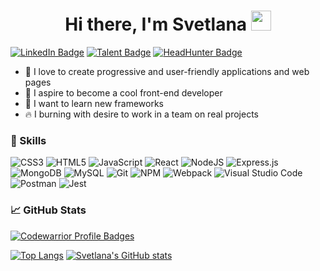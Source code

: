 <h1 align="center">Hi there, I'm Svetlana
  <img src="https://github.com/blackcater/blackcater/raw/main/images/Hi.gif" height="32"/>
</h1>

<!-- https://shields.io/ -->

[![LinkedIn Badge](https://img.shields.io/badge/LinkedIn-Profile-informational?style=flat-square&logo=linkedin&logoColor=white&labelColor=0D76A8&color=585858)](https://www.linkedin.com/in/svetlana-zhivtsova/)
[![Talent Badge](https://img.shields.io/badge/talent.io-Profile-informational?style=flat-square&logo=talent.io&logoColor=white&labelColor=fbce70&color=585858)](https://www.talent.io/candidates/343053002126/candidate_profile)
[![HeadHunter Badge](https://img.shields.io/badge/HeadHunter-Profile-informational?style=flat-square&logo=hh&logoColor=white&labelColor=C00000&color=585858)](https://hh.ru/applicant/resumes/view?resume=dc21ccfdff09d331c90039ed1f76467a37504c)

<!-- ![XING](https://img.shields.io/badge/xing-%23006567.svg?style=for-the-badge&logo=xing&logoColor=white)-->

- 💞️ I love to create progressive and user-friendly applications and web pages
- 🎯 I aspire to become a cool front-end developer
- 🌱 I want to learn new frameworks
- 🔥 I burning with desire to work in a team on real projects

### 💼 Skills
<!-- https://github.com/Ileriayo/markdown-badges#markdown-badges-->

![CSS3](https://img.shields.io/badge/css-%231572B6.svg?style=for-the-badge&logo=css3&logoColor=white)
![HTML5](https://img.shields.io/badge/html-%23E34F26.svg?style=for-the-badge&logo=html5&logoColor=white)
![JavaScript](https://img.shields.io/badge/javascript-%23323330.svg?style=for-the-badge&logo=javascript&logoColor=%23F7DF1E)
![React](https://img.shields.io/badge/react-%2320232a.svg?style=for-the-badge&logo=react&logoColor=%2361DAFB)
![NodeJS](https://img.shields.io/badge/node.js-6DA55F?style=for-the-badge&logo=node.js&logoColor=white)
![Express.js](https://img.shields.io/badge/express.js-%23404d59.svg?style=for-the-badge&logo=express&logoColor=%2361DAFB)
![MongoDB](https://img.shields.io/badge/MongoDB-%234ea94b.svg?style=for-the-badge&logo=mongodb&logoColor=white)
![MySQL](https://img.shields.io/badge/mysql-%2300f.svg?style=for-the-badge&logo=mysql&logoColor=white)
![Git](https://img.shields.io/badge/git-%23F05033.svg?style=for-the-badge&logo=git&logoColor=white)
![NPM](https://img.shields.io/badge/NPM-%23000000.svg?style=for-the-badge&logo=npm&logoColor=white)
![Webpack](https://img.shields.io/badge/webpack-%238DD6F9.svg?style=for-the-badge&logo=webpack&logoColor=black)
![Visual Studio Code](https://img.shields.io/badge/Visual%20Studio%20Code-0078d7.svg?style=for-the-badge&logo=visual-studio-code&logoColor=white)
![Postman](https://img.shields.io/badge/Postman-FF6C37?style=for-the-badge&logo=postman&logoColor=white)
![Jest](https://img.shields.io/badge/-jest-%23C21325?style=for-the-badge&logo=jest&logoColor=white)

### 📈 GitHub Stats 
<!-- https://github.com/anuraghazra/github-readme-stats#github-stats-card -->

[![Codewarrior Profile Badges](https://www.codewars.com/users/lifein2020/badges/large)](https://www.codewars.com/users/lifein2020)

[![Top Langs](https://github-readme-stats.vercel.app/api/top-langs/?username=lifein2020&langs_count=8)](https://github.com/lifein2020/github-readme-stats)
[![Svetlana's GitHub stats](https://github-readme-stats.vercel.app/api?username=lifein2020&hide=contribs&include_all_commits=true&count_private=true&show_icons=true&line_height=48)](https://github.com/lifein2020/github-readme-stats)
<!-- can add &layout=compact, &card_width=400 -->



<!---
lifein2020/lifein2020 is a ✨ special ✨ repository because its `README.md` (this file) appears on your GitHub profile.
You can click the Preview link to take a look at your changes.

- 💞️ I’m looking to collaborate on ...

### Hi, I’m Svetlana 👋 

Выпадающий список:
<details>

<summary>Все навыки </summary>

<!-- Здесь скрытый по умолчанию контент >

</details>
--->
